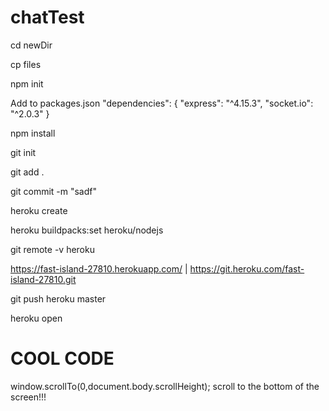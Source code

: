 # chatTest




cd newDir

cp files

npm init

Add to packages.json
"dependencies": {
   "express": "^4.15.3",
   "socket.io": "^2.0.3"
 }


npm install

git init

git add .

git commit -m "sadf"

heroku create


heroku buildpacks:set heroku/nodejs

git remote -v
heroku 

https://fast-island-27810.herokuapp.com/ | https://git.heroku.com/fast-island-27810.git


git push heroku master

heroku open





# COOL CODE

window.scrollTo(0,document.body.scrollHeight);
scroll to the bottom of the screen!!!
